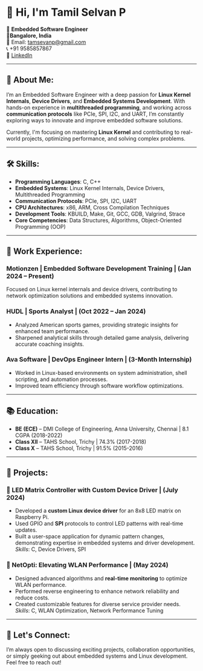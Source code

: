 # 👋 Hi, I'm Tamil Selvan P

🎯 **Embedded Software Engineer**  
📍**Bangalore, India**  
📧 Email: [tamsevanp@gmail.com](mailto:tamsevanp@gmail.com)   
📞 +91 9585857867  
🔗 [LinkedIn](https://www.linkedin.com/in/tamil-selvan)

---

## 🚀 About Me:
I’m an Embedded Software Engineer with a deep passion for **Linux Kernel Internals**, **Device Drivers**, and **Embedded Systems Development**. With hands-on experience in **multithreaded programming**, and working across **communication protocols** like PCIe, SPI, I2C, and UART, I’m constantly exploring ways to innovate and improve embedded software solutions.

Currently, I'm focusing on mastering **Linux Kernel** and contributing to real-world projects, optimizing performance, and solving complex problems.

---

## 🛠️ Skills:
- **Programming Languages**: C, C++
- **Embedded Systems**: Linux Kernel Internals, Device Drivers, Multithreaded Programming
- **Communication Protocols**: PCIe, SPI, I2C, UART
- **CPU Architectures**: x86, ARM, Cross Compilation Techniques
- **Development Tools**: KBUILD, Make, Git, GCC, GDB, Valgrind, Strace
- **Core Competencies**: Data Structures, Algorithms, Object-Oriented Programming (OOP)

---

## 🏢 Work Experience:

### Motionzen | Embedded Software Development Training | **(Jan 2024 – Present)**  
Focused on Linux kernel internals and device drivers, contributing to network optimization solutions and embedded systems innovation.

### HUDL | Sports Analyst | **(Oct 2022 – Jan 2024)**  
- Analyzed American sports games, providing strategic insights for enhanced team performance.
- Sharpened analytical skills through detailed game analysis, delivering accurate coaching insights.

### Ava Software | DevOps Engineer Intern | **(3-Month Internship)**  
- Worked in Linux-based environments on system administration, shell scripting, and automation processes.
- Improved team efficiency through software workflow optimizations.

---

## 📚 Education:

- **BE (ECE)** – DMI College of Engineering, Anna University, Chennai | 8.1 CGPA (2018-2022)  
- **Class XII** – TAHS School, Trichy | 74.3% (2017-2018)  
- **Class X** – TAHS School, Trichy | 91.5% (2015-2016)  

---

## 🔧 Projects:

### 🔌 LED Matrix Controller with Custom Device Driver | **(July 2024)**  
- Developed a **custom Linux device driver** for an 8x8 LED matrix on Raspberry Pi.
- Used GPIO and **SPI** protocols to control LED patterns with real-time updates.
- Built a user-space application for dynamic pattern changes, demonstrating expertise in embedded systems and driver development.  
*Skills*: C, Device Drivers, SPI

### 📡 NetOpti: Elevating WLAN Performance | **(May 2024)**  
- Designed advanced algorithms and **real-time monitoring** to optimize WLAN performance.
- Performed reverse engineering to enhance network reliability and reduce costs.
- Created customizable features for diverse service provider needs.  
*Skills*: C, WLAN Optimization, Network Performance Tuning

---

## 🤝 Let's Connect:
I’m always open to discussing exciting projects, collaboration opportunities, or simply geeking out about embedded systems and Linux development. Feel free to reach out!
